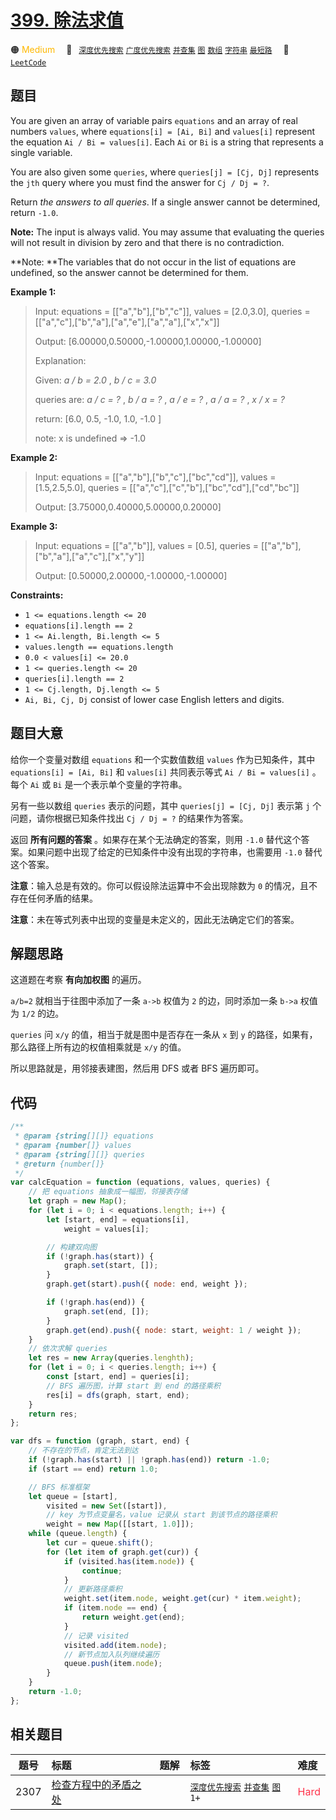 # [399. 除法求值](https://leetcode.com/problems/evaluate-division)

🟠 <font color=#ffb800>Medium</font>&emsp; 🔖&ensp; [`深度优先搜索`](/outline/tag/depth-first-search.md) [`广度优先搜索`](/outline/tag/breadth-first-search.md) [`并查集`](/outline/tag/union-find.md) [`图`](/outline/tag/graph.md) [`数组`](/outline/tag/array.md) [`字符串`](/outline/tag/string.md) [`最短路`](/outline/tag/shortest-path.md)&emsp; 🔗&ensp;[`LeetCode`](https://leetcode.com/problems/evaluate-division)

## 题目

You are given an array of variable pairs `equations` and an array of real
numbers `values`, where `equations[i] = [Ai, Bi]` and `values[i]` represent
the equation `Ai / Bi = values[i]`. Each `Ai` or `Bi` is a string that
represents a single variable.

You are also given some `queries`, where `queries[j] = [Cj, Dj]` represents
the `jth` query where you must find the answer for `Cj / Dj = ?`.

Return _the answers to all queries_. If a single answer cannot be determined,
return `-1.0`.

**Note:** The input is always valid. You may assume that evaluating the
queries will not result in division by zero and that there is no
contradiction.

**Note: **The variables that do not occur in the list of equations are
undefined, so the answer cannot be determined for them.

**Example 1:**

> Input: equations = [["a","b"],["b","c"]], values = [2.0,3.0], queries = [["a","c"],["b","a"],["a","e"],["a","a"],["x","x"]]
>
> Output: [6.00000,0.50000,-1.00000,1.00000,-1.00000]
>
> Explanation:
>
> Given: _a / b = 2.0_ , _b / c = 3.0_
>
> queries are: _a / c = ?_ , _b / a = ?_ , _a / e = ?_ , _a / a = ?_ , _x / x = ?_
>
> return: [6.0, 0.5, -1.0, 1.0, -1.0 ]
>
> note: x is undefined => -1.0

**Example 2:**

> Input: equations = [["a","b"],["b","c"],["bc","cd"]], values = [1.5,2.5,5.0], queries = [["a","c"],["c","b"],["bc","cd"],["cd","bc"]]
>
> Output: [3.75000,0.40000,5.00000,0.20000]

**Example 3:**

> Input: equations = [["a","b"]], values = [0.5], queries = [["a","b"],["b","a"],["a","c"],["x","y"]]
>
> Output: [0.50000,2.00000,-1.00000,-1.00000]

**Constraints:**

- `1 <= equations.length <= 20`
- `equations[i].length == 2`
- `1 <= Ai.length, Bi.length <= 5`
- `values.length == equations.length`
- `0.0 < values[i] <= 20.0`
- `1 <= queries.length <= 20`
- `queries[i].length == 2`
- `1 <= Cj.length, Dj.length <= 5`
- `Ai, Bi, Cj, Dj` consist of lower case English letters and digits.

## 题目大意

给你一个变量对数组 `equations` 和一个实数值数组 `values` 作为已知条件，其中 `equations[i] = [Ai, Bi]` 和 `values[i]` 共同表示等式 `Ai / Bi = values[i]` 。每个 `Ai` 或 `Bi` 是一个表示单个变量的字符串。

另有一些以数组 `queries` 表示的问题，其中 `queries[j] = [Cj, Dj]` 表示第 `j` 个问题，请你根据已知条件找出 `Cj / Dj = ?` 的结果作为答案。

返回 **所有问题的答案** 。如果存在某个无法确定的答案，则用 `-1.0` 替代这个答案。如果问题中出现了给定的已知条件中没有出现的字符串，也需要用 `-1.0` 替代这个答案。

**注意**：输入总是有效的。你可以假设除法运算中不会出现除数为 `0` 的情况，且不存在任何矛盾的结果。

**注意**：未在等式列表中出现的变量是未定义的，因此无法确定它们的答案。

## 解题思路

这道题在考察 **有向加权图** 的遍历。

`a/b=2` 就相当于往图中添加了一条 `a->b` 权值为 `2` 的边，同时添加一条 `b->a` 权值为 `1/2` 的边。

`queries` 问 `x/y` 的值，相当于就是图中是否存在一条从 `x` 到 `y` 的路径，如果有，那么路径上所有边的权值相乘就是 `x/y` 的值。

所以思路就是，用邻接表建图，然后用 DFS 或者 BFS 遍历即可。

## 代码

```javascript
/**
 * @param {string[][]} equations
 * @param {number[]} values
 * @param {string[][]} queries
 * @return {number[]}
 */
var calcEquation = function (equations, values, queries) {
	// 把 equations 抽象成一幅图，邻接表存储
	let graph = new Map();
	for (let i = 0; i < equations.length; i++) {
		let [start, end] = equations[i],
			weight = values[i];

		// 构建双向图
		if (!graph.has(start)) {
			graph.set(start, []);
		}
		graph.get(start).push({ node: end, weight });

		if (!graph.has(end)) {
			graph.set(end, []);
		}
		graph.get(end).push({ node: start, weight: 1 / weight });
	}
	// 依次求解 queries
	let res = new Array(queries.lenghth);
	for (let i = 0; i < queries.length; i++) {
		const [start, end] = queries[i];
		// BFS 遍历图，计算 start 到 end 的路径乘积
		res[i] = dfs(graph, start, end);
	}
	return res;
};

var dfs = function (graph, start, end) {
	// 不存在的节点，肯定无法到达
	if (!graph.has(start) || !graph.has(end)) return -1.0;
	if (start == end) return 1.0;

	// BFS 标准框架
	let queue = [start],
		visited = new Set([start]),
		// key 为节点变量名，value 记录从 start 到该节点的路径乘积
		weight = new Map([[start, 1.0]]);
	while (queue.length) {
		let cur = queue.shift();
		for (let item of graph.get(cur)) {
			if (visited.has(item.node)) {
				continue;
			}
			// 更新路径乘积
			weight.set(item.node, weight.get(cur) * item.weight);
			if (item.node == end) {
				return weight.get(end);
			}
			// 记录 visited
			visited.add(item.node);
			// 新节点加入队列继续遍历
			queue.push(item.node);
		}
	}
	return -1.0;
};
```

## 相关题目

<!-- prettier-ignore -->
| 题号 | 标题 | 题解 | 标签 | 难度 |
| :------: | :------ | :------: | :------ | :------ |
| 2307 | [检查方程中的矛盾之处](https://leetcode.com/problems/check-for-contradictions-in-equations) |  |  [`深度优先搜索`](/outline/tag/depth-first-search.md) [`并查集`](/outline/tag/union-find.md) [`图`](/outline/tag/graph.md) `1+` | <font color=#ff334b>Hard</font> |

<style>
.blue {
    background-color: #096dd9;
    padding: 0.25rem 0.5rem;
    margin: 0;
    font-size: 0.85em;
    border-radius: 3px;
    color: white;
    font-weight: 500;
}
table th:first-of-type { width: 10%; }
table th:nth-of-type(2) { width: 35%; }
table th:nth-of-type(3) { width: 10%; }
table th:nth-of-type(4) { width: 35%; }
table th:nth-of-type(5) { width: 10%; }
</style>
